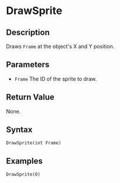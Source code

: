 # DrawSprite

## Description
Draws `Frame` at the object's X and Y position.

## Parameters
- `Frame`
The ID of the sprite to draw.

## Return Value
None.

## Syntax
```
DrawSprite(int Frame)
```

## Examples
```
DrawSprite(0)
```